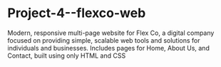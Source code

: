 # Project-4--flexco-web
Modern, responsive multi-page website for Flex Co, a digital company focused on providing simple, scalable web tools and solutions for individuals and businesses. Includes pages for Home, About Us, and Contact, built using only HTML and CSS
